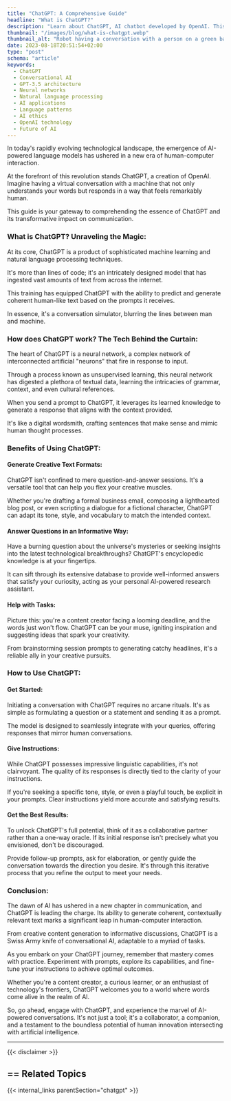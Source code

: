 ```yaml
---
title: "ChatGPT: A Comprehensive Guide"
headline: "What is ChatGPT?"
description: "Learn about ChatGPT, AI chatbot developed by OpenAI. This blog post will cover what ChatGPT is, how it works, what it can do, and how to use it."
thumbnail: "/images/blog/what-is-chatgpt.webp"
thumbnail_alt: "Robot having a conversation with a person on a green background. The robot is saying 'снат-тastic CONVERSATIONS!'"
date: 2023-08-18T20:51:54+02:00
type: "post"
schema: "article"
keywords:
  - ChatGPT
  - Conversational AI
  - GPT-3.5 architecture
  - Neural networks
  - Natural language processing
  - AI applications
  - Language patterns
  - AI ethics
  - OpenAI technology
  - Future of AI
---
```


In today's rapidly evolving technological landscape, the emergence of AI-powered language models has ushered in a new era of human-computer interaction. 

At the forefront of this revolution stands ChatGPT, a creation of OpenAI. Imagine having a virtual conversation with a machine that not only understands your words but responds in a way that feels remarkably human. 

This guide is your gateway to comprehending the essence of ChatGPT and its transformative impact on communication.

### What is ChatGPT? Unraveling the Magic:

At its core, ChatGPT is a product of sophisticated machine learning and natural language processing techniques. 

It's more than lines of code; it's an intricately designed model that has ingested vast amounts of text from across the internet. 

This training has equipped ChatGPT with the ability to predict and generate coherent human-like text based on the prompts it receives. 

In essence, it's a conversation simulator, blurring the lines between man and machine.

### How does ChatGPT work? The Tech Behind the Curtain:

The heart of ChatGPT is a neural network, a complex network of interconnected artificial "neurons" that fire in response to input. 

Through a process known as unsupervised learning, this neural network has digested a plethora of textual data, learning the intricacies of grammar, context, and even cultural references. 

When you send a prompt to ChatGPT, it leverages its learned knowledge to generate a response that aligns with the context provided. 

It's like a digital wordsmith, crafting sentences that make sense and mimic human thought processes.

### Benefits of Using ChatGPT:

#### Generate Creative Text Formats:

ChatGPT isn't confined to mere question-and-answer sessions. It's a versatile tool that can help you flex your creative muscles. 

Whether you're drafting a formal business email, composing a lighthearted blog post, or even scripting a dialogue for a fictional character, ChatGPT can adapt its tone, style, and vocabulary to match the intended context.

#### Answer Questions in an Informative Way:

Have a burning question about the universe's mysteries or seeking insights into the latest technological breakthroughs? ChatGPT's encyclopedic knowledge is at your fingertips. 

It can sift through its extensive database to provide well-informed answers that satisfy your curiosity, acting as your personal AI-powered research assistant.

#### Help with Tasks:

Picture this: you're a content creator facing a looming deadline, and the words just won't flow. ChatGPT can be your muse, igniting inspiration and suggesting ideas that spark your creativity. 

From brainstorming session prompts to generating catchy headlines, it's a reliable ally in your creative pursuits.

### How to Use ChatGPT:

#### Get Started:

Initiating a conversation with ChatGPT requires no arcane rituals. It's as simple as formulating a question or a statement and sending it as a prompt. 

The model is designed to seamlessly integrate with your queries, offering responses that mirror human conversations.

#### Give Instructions:

While ChatGPT possesses impressive linguistic capabilities, it's not clairvoyant. The quality of its responses is directly tied to the clarity of your instructions. 

If you're seeking a specific tone, style, or even a playful touch, be explicit in your prompts. Clear instructions yield more accurate and satisfying results.

#### Get the Best Results:

To unlock ChatGPT's full potential, think of it as a collaborative partner rather than a one-way oracle. If its initial response isn't precisely what you envisioned, don't be discouraged. 

Provide follow-up prompts, ask for elaboration, or gently guide the conversation towards the direction you desire. It's through this iterative process that you refine the output to meet your needs.

### Conclusion:

The dawn of AI has ushered in a new chapter in communication, and ChatGPT is leading the charge. Its ability to generate coherent, contextually relevant text marks a significant leap in human-computer interaction. 

From creative content generation to informative discussions, ChatGPT is a Swiss Army knife of conversational AI, adaptable to a myriad of tasks.

As you embark on your ChatGPT journey, remember that mastery comes with practice. Experiment with prompts, explore its capabilities, and fine-tune your instructions to achieve optimal outcomes. 

Whether you're a content creator, a curious learner, or an enthusiast of technology's frontiers, ChatGPT welcomes you to a world where words come alive in the realm of AI.

So, go ahead, engage with ChatGPT, and experience the marvel of AI-powered conversations. It's not just a tool; it's a collaborator, a companion, and a testament to the boundless potential of human innovation intersecting with artificial intelligence.

---

{{< disclaimer >}}

## == Related Topics

{{< internal_links parentSection="chatgpt" >}}
